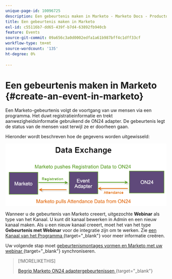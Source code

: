 ```yaml
---
unique-page-id: 10096725
description: Een gebeurtenis maken in Marketo - Marketo Docs - Productdocumentatie
title: Een gebeurtenis maken in Marketo
exl-id: c55116b7-dd65-439f-b7d4-63892fb940cb
feature: Events
source-git-commit: 09a656c3a0d0002edfa1a61b987bff4c1dff33cf
workflow-type: tm+mt
source-wordcount: '135'
ht-degree: 0%

---
```


# Een gebeurtenis maken in Marketo {#create-an-event-in-marketo}

Een Marketo-gebeurtenis volgt de voortgang van uw mensen via een programma. Het duwt registratieinformatie en trekt aanwezigheidsinformatie gebruikend de ON24 adapter. De gebeurtenis legt de status van de mensen vast terwijl ze er doorheen gaan.

Hieronder wordt beschreven hoe de gegevens worden uitgewisseld:

![](assets/image2015-12-16-13-33-56.png)

Wanneer u de gebeurtenis van Marketo creeert, uitgezochte **Webinar** als type van het Kanaal. U kunt dit kanaal bewerken in Admin en een nieuw kanaal maken. Als u een nieuw kanaal creeert, moet het van het type **Gebeurtenis met Webinar** voor de integratie zijn om te werken. Zie [ een Kanaal van het Programma ](/help/marketo/product-docs/administration/tags/create-a-program-channel.md){target="_blank"} voor meer informatie creëren.

Uw volgende stap moet [ gebeurtenismontages vormen en Marketo met uw webinar ](/help/marketo/product-docs/demand-generation/events/create-an-event/create-an-event-with-the-marketo-on24-adapter/configure-event-settings-and-sync-marketo-with-your-webinar.md){target="_blank"} synchroniseren.

>[!MORELIKETHIS]
>
>[ Begrip Marketo ON24 adaptergebeurtenissen ](/help/marketo/product-docs/demand-generation/events/create-an-event/create-an-event-with-the-marketo-on24-adapter/understanding-marketo-on24-adapter-events.md){target="_blank"}
